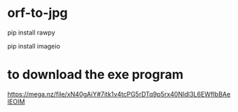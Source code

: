 # orf-to-jpg
pip install rawpy


pip install imageio

# to download the exe program
https://mega.nz/file/xN40gAiY#7itk1v4tcPG5rDTq9p5rx40NldI3L6EWfIbBAeIEOIM
